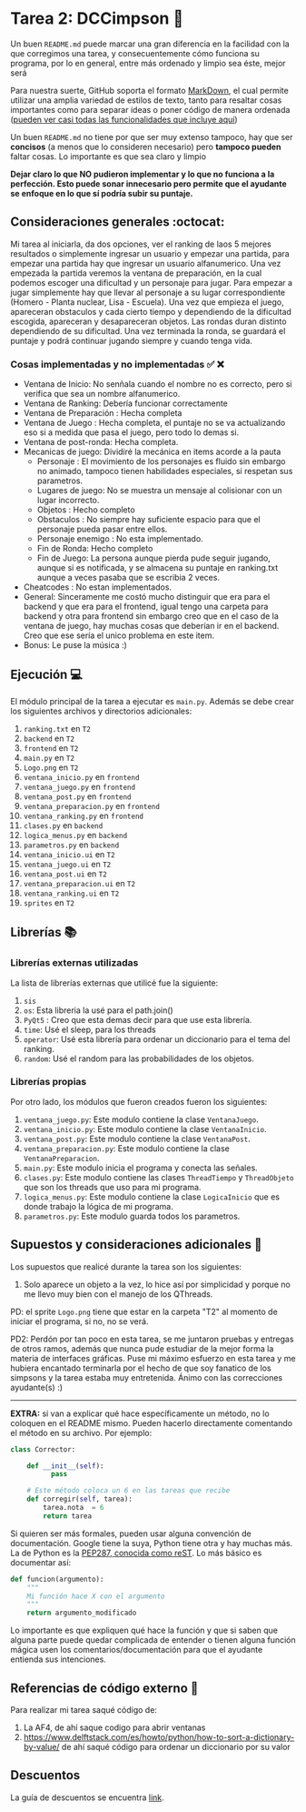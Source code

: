 # Tarea 2: DCCimpson :school_satchel:


Un buen ```README.md``` puede marcar una gran diferencia en la facilidad con la que corregimos una tarea, y consecuentemente cómo funciona su programa, por lo en general, entre más ordenado y limpio sea éste, mejor será 

Para nuestra suerte, GitHub soporta el formato [MarkDown](https://es.wikipedia.org/wiki/Markdown), el cual permite utilizar una amplia variedad de estilos de texto, tanto para resaltar cosas importantes como para separar ideas o poner código de manera ordenada ([pueden ver casi todas las funcionalidades que incluye aquí](https://github.com/adam-p/markdown-here/wiki/Markdown-Cheatsheet))

Un buen ```README.md``` no tiene por que ser muy extenso tampoco, hay que ser **concisos** (a menos que lo consideren necesario) pero **tampoco pueden** faltar cosas. Lo importante es que sea claro y limpio 

**Dejar claro lo que NO pudieron implementar y lo que no funciona a la perfección. Esto puede sonar innecesario pero permite que el ayudante se enfoque en lo que sí podría subir su puntaje.**

## Consideraciones generales :octocat:

Mi tarea al iniciarla, da dos opciones, ver el ranking de laos 5 mejores resultados o simplemente ingresar un usuario y empezar una partida, para empezar una partida hay que ingresar un usuario alfanumerico. Una vez empezada la partida veremos la ventana de preparación, en la cual podemos escoger una dificultad y un personaje para jugar. Para empezar a jugar simplemente hay que llevar al personaje a su lugar correspondiente (Homero - Planta nuclear, Lisa - Escuela). Una vez que empieza el juego, apareceran obstaculos y cada cierto tiempo y dependiendo de la dificultad escogida, apareceran y desapareceran objetos. Las rondas duran distinto dependiendo de su dificultad. Una vez terminada la ronda, se guardará el puntaje y podrá continuar jugando siempre y cuando tenga vida.

### Cosas implementadas y no implementadas :white_check_mark: :x:

* Ventana de Inicio: No senñala cuando el nombre no es correcto, pero si verifica que sea un nombre alfanumerico.
* Ventana de Ranking: Debería funcionar correctamente
* Ventana de Preparación : Hecha completa
* Ventana de Juego : Hecha completa, el puntaje no se va actualizando eso si a medida que pasa el juego, pero todo lo demas si.
* Ventana de post-ronda: Hecha completa.
* Mecanicas de juego: Dividiré la mecánica en items acorde a la pauta
    * Personaje : El movimiento de los personajes es fluido sin embargo no animado, tampoco tienen habilidades especiales, si respetan sus parametros.
    * Lugares de juego: No se muestra un mensaje al colisionar con un lugar incorrecto.
    * Objetos : Hecho completo
    * Obstaculos : No siempre hay suficiente espacio para que el personaje pueda pasar entre ellos.
    * Personaje enemigo : No esta implementado.
    * Fin de Ronda: Hecho completo
    * Fin de Juego: La persona aunque pierda pude seguir jugando, aunque si es notificada, y se almacena su puntaje en ranking.txt aunque a veces pasaba que se escribia 2 veces.
* Cheatcodes : No estan implementados.
* General: Sinceramente me costó mucho distinguir que era para el backend y que era para el frontend, igual tengo una carpeta para backend y otra para frontend sin embargo creo que en el caso de la ventana de juego, hay muchas cosas que deberían ir en el backend. Creo que ese sería el unico problema en este item.
* Bonus: Le puse la música :)

## Ejecución :computer:
El módulo principal de la tarea a ejecutar es  ```main.py```. Además se debe crear los siguientes archivos y directorios adicionales:
1. ```ranking.txt``` en ```T2```
2. ```backend``` en ```T2```
3. ```frontend``` en ```T2```
4. ```main.py``` en ```T2```
5. ```Logo.png``` en ```T2```
6. ```ventana_inicio.py``` en ```frontend```
7. ```ventana_juego.py``` en ```frontend```
8. ```ventana_post.py``` en ```frontend```
9. ```ventana_preparacion.py``` en ```frontend```
10. ```ventana_ranking.py``` en ```frontend```
11. ```clases.py``` en ```backend```
12. ```logica_menus.py``` en ```backend```
13. ```parametros.py``` en ```backend```
14. ```ventana_inicio.ui``` en ```T2```
15. ```ventana_juego.ui``` en ```T2```
16. ```ventana_post.ui``` en ```T2```
17. ```ventana_preparacion.ui``` en ```T2```
18. ```ventana_ranking.ui``` en ```T2```
19. ```sprites``` en ```T2```





## Librerías :books:
### Librerías externas utilizadas
La lista de librerías externas que utilicé fue la siguiente:

1. ```sis```
2. ```os```: Esta libreria la usé para el path.join()
3. ```PyQt5``` : Creo que esta demas decir para que use esta librería.
3. ```time```: Usé el sleep, para los threads
4. ```operator```: Usé esta librería para ordenar un diccionario para el tema del ranking.
5. ```random```: Usé el random para las probabilidades de los objetos.
### Librerías propias
Por otro lado, los módulos que fueron creados fueron los siguientes:

1. ```ventana_juego.py```: Este modulo contiene la clase ```VentanaJuego```.
1. ```ventana_inicio.py```: Este modulo contiene la clase ```VentanaInicio```.
1. ```ventana_post.py```: Este modulo contiene la clase ```VentanaPost```.
1. ```ventana_preparacion.py```: Este modulo contiene la clase ```VentanaPreparacion```.
1. ```main.py```: Este modulo inicia el programa y conecta las señales.
1. ```clases.py```: Este modulo contiene las clases ```ThreadTiempo``` y ```ThreadObjeto``` que son los threads que uso para mi programa.
1. ```logica_menus.py```: Este modulo contiene la clase ```LogicaInicio``` que es donde trabajo la lógica de mi programa.
1. ```parametros.py```: Este modulo guarda todos los parametros.







## Supuestos y consideraciones adicionales :thinking:
Los supuestos que realicé durante la tarea son los siguientes:

1. Solo aparece un objeto a la vez, lo hice así por simplicidad y porque no me llevo muy bien con el manejo de los QThreads.

PD: el sprite ```Logo.png``` tiene que estar en la carpeta "T2" al momento de iniciar el programa, si no, no se verá. 

PD2: Perdón por tan poco en esta tarea, se me juntaron pruebas y entregas de otros ramos, además que nunca pude estudiar de la mejor forma la materia de interfaces gráficas. Puse mi máximo esfuerzo en esta tarea y me hubiera encantado terminarla por el hecho de que soy fanatico de los simpsons y la tarea estaba muy entretenida.
Ánimo con las correcciones ayudante(s) :)


-------



**EXTRA:** si van a explicar qué hace específicamente un método, no lo coloquen en el README mismo. Pueden hacerlo directamente comentando el método en su archivo. Por ejemplo:

```python
class Corrector:

    def __init__(self):
          pass

    # Este método coloca un 6 en las tareas que recibe
    def corregir(self, tarea):
        tarea.nota  = 6
        return tarea
```

Si quieren ser más formales, pueden usar alguna convención de documentación. Google tiene la suya, Python tiene otra y hay muchas más. La de Python es la [PEP287, conocida como reST](https://www.python.org/dev/peps/pep-0287/). Lo más básico es documentar así:

```python
def funcion(argumento):
    """
    Mi función hace X con el argumento
    """
    return argumento_modificado
```
Lo importante es que expliquen qué hace la función y que si saben que alguna parte puede quedar complicada de entender o tienen alguna función mágica usen los comentarios/documentación para que el ayudante entienda sus intenciones.

## Referencias de código externo :book:

Para realizar mi tarea saqué código de:
1. La AF4, de ahí saque codigo para abrir ventanas
2. https://www.delftstack.com/es/howto/python/how-to-sort-a-dictionary-by-value/ de ahí saqué código para ordenar un diccionario por su valor



## Descuentos
La guía de descuentos se encuentra [link](https://github.com/IIC2233/syllabus/blob/master/Tareas/Descuentos.md).
